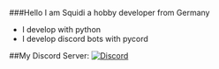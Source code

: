 ###Hello I am Squidi a hobby developer from Germany 
- I develop with python
- I develop discord bots with pycord 

##My Discord Server:
[![Discord](https://img.shields.io/discord/1040624306062889032?color=blue&label=Discord&logo=discord&logoColor=white&style=for-the-badge)](https://discord.gg/Zv5JtYhd9r)
